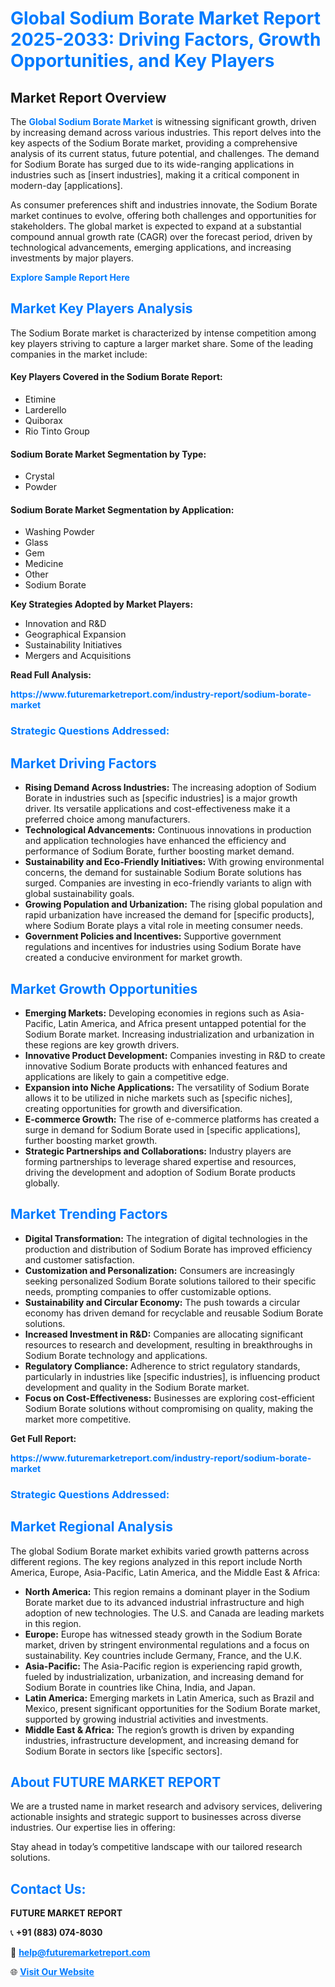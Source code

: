 <h1 style="color: #007BFF;">Global Sodium Borate Market Report 2025-2033: Driving Factors, Growth Opportunities, and Key Players</h1>

<section id="overview">
<h2>Market Report Overview</h2>
<p>The <a href="https://www.futuremarketreport.com/industry-report/sodium-borate-market" style="color: #007BFF; text-decoration: none;"><strong>Global Sodium Borate Market</strong></a> is witnessing significant growth, driven by increasing demand across various industries. This report delves into the key aspects of the Sodium Borate market, providing a comprehensive analysis of its current status, future potential, and challenges. The demand for Sodium Borate has surged due to its wide-ranging applications in industries such as [insert industries], making it a critical component in modern-day [applications].</p>
<p>As consumer preferences shift and industries innovate, the Sodium Borate market continues to evolve, offering both challenges and opportunities for stakeholders. The global market is expected to expand at a substantial compound annual growth rate (CAGR) over the forecast period, driven by technological advancements, emerging applications, and increasing investments by major players.</p>
</section>

<section id="overview">
<p><a href="https://www.futuremarketreport.com/request-sample/reportId=121711" style="color: #007BFF; text-decoration: none;"><strong>Explore Sample Report Here</strong></a></p>
</section>

<section id="key-players">
<h2 style="color: #007BFF;">Market Key Players Analysis</h2>
<p>The Sodium Borate market is characterized by intense competition among key players striving to capture a larger market share. Some of the leading companies in the market include:</p>
<h4>Key Players Covered in the Sodium Borate Report:</h4>
<ul><li>Etimine</li><li>Larderello</li><li>Quiborax</li><li>Rio Tinto Group</li></ul>
<h4>Sodium Borate Market Segmentation by Type:</h4>
<ul><li>Crystal</li><li>Powder</li></ul>

<h4>Sodium Borate Market Segmentation by Application:</h4>
<ul><li>Washing Powder</li><li>Glass</li><li>Gem</li><li>Medicine</li><li>Other</li><li>Sodium Borate</li></ul>
<p><strong>Key Strategies Adopted by Market Players:</strong></p>
<ul>
<li>Innovation and R&D</li>
<li>Geographical Expansion</li>
<li>Sustainability Initiatives</li>
<li>Mergers and Acquisitions</li>
</ul>
</section>

<section>
<p><strong>Read Full Analysis: </strong></p><a href="https://www.futuremarketreport.com/industry-report/sodium-borate-market" style="color: #007BFF; text-decoration: none;"><strong>https://www.futuremarketreport.com/industry-report/sodium-borate-market</strong></a>
<h3 style="color: #007BFF;">Strategic Questions Addressed:</h3>
</section>

<section id="driving-factors">
<h2 style="color: #007BFF;">Market Driving Factors</h2>
<ul>
<li><strong>Rising Demand Across Industries:</strong> The increasing adoption of Sodium Borate in industries such as [specific industries] is a major growth driver. Its versatile applications and cost-effectiveness make it a preferred choice among manufacturers.</li>
<li><strong>Technological Advancements:</strong> Continuous innovations in production and application technologies have enhanced the efficiency and performance of Sodium Borate, further boosting market demand.</li>
<li><strong>Sustainability and Eco-Friendly Initiatives:</strong> With growing environmental concerns, the demand for sustainable Sodium Borate solutions has surged. Companies are investing in eco-friendly variants to align with global sustainability goals.</li>
<li><strong>Growing Population and Urbanization:</strong> The rising global population and rapid urbanization have increased the demand for [specific products], where Sodium Borate plays a vital role in meeting consumer needs.</li>
<li><strong>Government Policies and Incentives:</strong> Supportive government regulations and incentives for industries using Sodium Borate have created a conducive environment for market growth.</li>
</ul>
</section>

<section id="growth-opportunities">
<h2 style="color: #007BFF;">Market Growth Opportunities</h2>
<ul>
<li><strong>Emerging Markets:</strong> Developing economies in regions such as Asia-Pacific, Latin America, and Africa present untapped potential for the Sodium Borate market. Increasing industrialization and urbanization in these regions are key growth drivers.</li>
<li><strong>Innovative Product Development:</strong> Companies investing in R&D to create innovative Sodium Borate products with enhanced features and applications are likely to gain a competitive edge.</li>
<li><strong>Expansion into Niche Applications:</strong> The versatility of Sodium Borate allows it to be utilized in niche markets such as [specific niches], creating opportunities for growth and diversification.</li>
<li><strong>E-commerce Growth:</strong> The rise of e-commerce platforms has created a surge in demand for Sodium Borate used in [specific applications], further boosting market growth.</li>
<li><strong>Strategic Partnerships and Collaborations:</strong> Industry players are forming partnerships to leverage shared expertise and resources, driving the development and adoption of Sodium Borate products globally.</li>
</ul>
</section>

<section id="trending-factors">
<h2 style="color: #007BFF;">Market Trending Factors</h2>
<ul>
<li><strong>Digital Transformation:</strong> The integration of digital technologies in the production and distribution of Sodium Borate has improved efficiency and customer satisfaction.</li>
<li><strong>Customization and Personalization:</strong> Consumers are increasingly seeking personalized Sodium Borate solutions tailored to their specific needs, prompting companies to offer customizable options.</li>
<li><strong>Sustainability and Circular Economy:</strong> The push towards a circular economy has driven demand for recyclable and reusable Sodium Borate solutions.</li>
<li><strong>Increased Investment in R&D:</strong> Companies are allocating significant resources to research and development, resulting in breakthroughs in Sodium Borate technology and applications.</li>
<li><strong>Regulatory Compliance:</strong> Adherence to strict regulatory standards, particularly in industries like [specific industries], is influencing product development and quality in the Sodium Borate market.</li>
<li><strong>Focus on Cost-Effectiveness:</strong> Businesses are exploring cost-efficient Sodium Borate solutions without compromising on quality, making the market more competitive.</li>
</ul>
</section>

<section>
<p><strong>Get Full Report: </strong></p><a href="https://www.futuremarketreport.com/industry-report/sodium-borate-market" style="color: #007BFF; text-decoration: none;"><strong>https://www.futuremarketreport.com/industry-report/sodium-borate-market</strong></a>
<h3 style="color: #007BFF;">Strategic Questions Addressed:</h3>
</section>


<section id="regional-analysis">
<h2 style="color: #007BFF;">Market Regional Analysis</h2>
<p>The global Sodium Borate market exhibits varied growth patterns across different regions. The key regions analyzed in this report include North America, Europe, Asia-Pacific, Latin America, and the Middle East & Africa:</p>
<ul>
<li><strong>North America:</strong> This region remains a dominant player in the Sodium Borate market due to its advanced industrial infrastructure and high adoption of new technologies. The U.S. and Canada are leading markets in this region.</li>
<li><strong>Europe:</strong> Europe has witnessed steady growth in the Sodium Borate market, driven by stringent environmental regulations and a focus on sustainability. Key countries include Germany, France, and the U.K.</li>
<li><strong>Asia-Pacific:</strong> The Asia-Pacific region is experiencing rapid growth, fueled by industrialization, urbanization, and increasing demand for Sodium Borate in countries like China, India, and Japan.</li>
<li><strong>Latin America:</strong> Emerging markets in Latin America, such as Brazil and Mexico, present significant opportunities for the Sodium Borate market, supported by growing industrial activities and investments.</li>
<li><strong>Middle East & Africa:</strong> The region’s growth is driven by expanding industries, infrastructure development, and increasing demand for Sodium Borate in sectors like [specific sectors].</li>
</ul>
</section>

<footer>
<h2 style="color: #007BFF;">About FUTURE MARKET REPORT</h2>
<p>We are a trusted name in market research and advisory services, delivering actionable insights and strategic support to businesses across diverse industries. Our expertise lies in offering:</p>

<p>Stay ahead in today’s competitive landscape with our tailored research solutions.</p>

<h2 style="color: #007BFF;">Contact Us:</h2>
<p><strong>FUTURE MARKET REPORT</strong></p>
<p>📞 <strong>+91 (883) 074-8030</strong></p>
<p>📧 <strong><a href="mailto:help@futuremarketreport.com" style="color: #007BFF;">help@futuremarketreport.com</a></strong></p>
<p>🌐 <strong><a href="https://www.futuremarketreport.com/" style="color: #007BFF;">Visit Our Website</a></strong></p>
</footer>